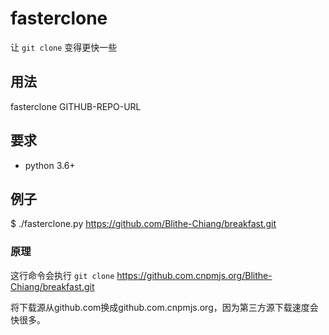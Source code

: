 # fasterclone

让 `git clone` 变得更快一些


## 用法

fasterclone GITHUB-REPO-URL


## 要求

* python 3.6+


## 例子

$ ./fasterclone.py https://github.com/Blithe-Chiang/breakfast.git  

### 原理

这行命令会执行 `git clone` https://github.com.cnpmjs.org/Blithe-Chiang/breakfast.git  

将下载源从github.com换成github.com.cnpmjs.org，因为第三方源下载速度会快很多。

